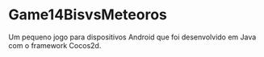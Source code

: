 # Game14BisvsMeteoros
Um pequeno jogo para dispositivos Android que foi desenvolvido em Java com o framework Cocos2d.
